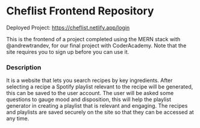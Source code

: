 # Cheflist Frontend Repository
Deployed Project: https://cheflist.netlify.app/login <br>

This is the frontend of a project completed using the MERN stack with @andrewtrandev, for our final project with CoderAcademy. Note that the site requires you to sign up before you can use it.

### Description
It is a website that lets you search recipes by key ingredients. After selecting a recipe a Spotify playlist relevant to the recipe will be generated, this can be saved to the user account. The user will be asked some questions to gauge mood and disposition, this will help the playlist generator in creating a playlist that is relevant and engaging. The recipes and playlists are saved securely on the site so that they can be accessed at any time.


